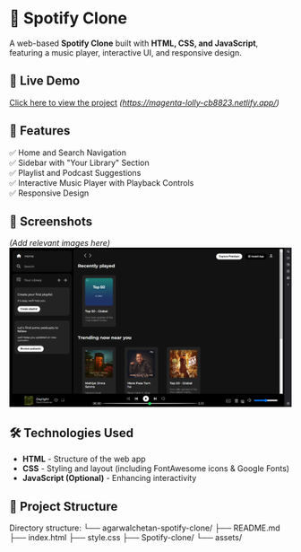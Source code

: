 # 🎵 Spotify Clone  

A web-based **Spotify Clone** built with **HTML, CSS, and JavaScript**, featuring a music player, interactive UI, and responsive design.  

## 🚀 Live Demo  
[Click here to view the project](https://magenta-lolly-cb8823.netlify.app/) _(https://magenta-lolly-cb8823.netlify.app/)_  

## 📌 Features  
✅ Home and Search Navigation  
✅ Sidebar with "Your Library" Section  
✅ Playlist and Podcast Suggestions  
✅ Interactive Music Player with Playback Controls  
✅ Responsive Design  

## 📸 Screenshots  
_(Add relevant images here)_  
![Spotify Clone Screenshot](assets/screenshot.png)  

## 🛠️ Technologies Used  
- **HTML** - Structure of the web app  
- **CSS** - Styling and layout (including FontAwesome icons & Google Fonts)  
- **JavaScript (Optional)** - Enhancing interactivity  

## 📂 Project Structure  
Directory structure:
└── agarwalchetan-spotify-clone/
    ├── README.md
    ├── index.html
    ├── style.css
    ├── Spotify-clone/
    └── assets/

